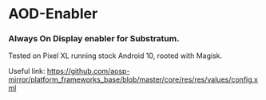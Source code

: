 # AOD-Enabler
 ### Always On Display enabler for Substratum.
Tested on Pixel XL running stock Android 10, rooted with Magisk.

Useful link: https://github.com/aosp-mirror/platform_frameworks_base/blob/master/core/res/res/values/config.xml
